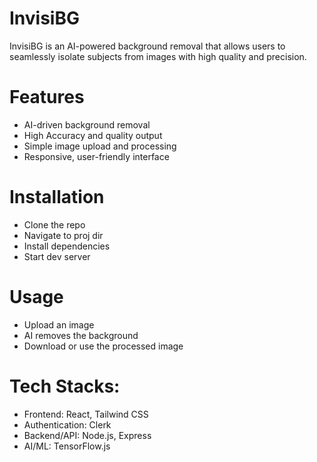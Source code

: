 # InvisiBG
InvisiBG is an AI-powered background removal that allows users to seamlessly isolate subjects from images with high quality and precision.

# Features
- AI-driven background removal
- High Accuracy and quality output
- Simple image upload and processing
- Responsive, user-friendly interface

# Installation
 - Clone the repo
 - Navigate to proj dir
 - Install dependencies
 - Start dev server
 
# Usage
 - Upload an image
 - AI removes the background
 - Download or use the processed image
 
 # Tech Stacks:
 - Frontend: React, Tailwind CSS
 - Authentication: Clerk
 - Backend/API: Node.js, Express
 - AI/ML: TensorFlow.js
 
